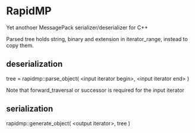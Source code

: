 RapidMP
=======

Yet anothoer MessagePack serializer/deserializer for C++

Parsed tree holds string, binary and extension in iterator_range, instead to copy them.

deserialization
---------------

tree = rapidmp::parse_object( &lt;input iterator begin&gt;, &lt;input iterator end&gt; )

Note that forward_traversal or successor is required for the input iterator

serialization
-------------

rapidmp::generate_object( &lt;output iterator&gt;, tree )


